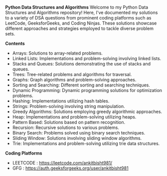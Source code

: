 
**Python Data Structures and Algorithms**
Welcome to my Python Data Structures and Algorithms repository! Here,
I've documented my solutions to a variety of DSA questions from prominent coding platforms such as LeetCode, GeeksforGeeks, and Coding Ninjas.
These solutions showcase different approaches and strategies employed to tackle diverse problem sets.

**Contents**

- Arrays: Solutions to array-related problems.
- Linked Lists: Implementations and problem-solving involving linked lists.
- Stacks and Queues: Solutions demonstrating the use of stacks and queues.
- Trees: Tree-related problems and algorithms for traversal.
- Graphs: Graph algorithms and problem-solving approaches.
- Sorting and Searching: Different sorting and searching techniques.
- Dynamic Programming: Dynamic programming solutions for optimization problems.
- Hashing: Implementations utilizing hash tables.
- Strings: Problem-solving involving string manipulation.
- Greedy Algorithms: Solutions employing greedy algorithmic approaches.
- Heap: Implementations and problem-solving utilizing heaps.
- Pattern Based: Solutions based on pattern recognition.
- Recursion: Recursive solutions to various problems.
- Binary Search: Problems solved using binary search techniques.
- Sliding Window: Solutions involving sliding window algorithms.
- Trie: Implementations and problem-solving utilizing trie data structures.

**Coding Platforms**
- LEETCODE : https://leetcode.com/ankitbisht981/
- GFG : https://auth.geeksforgeeks.org/user/ankitbisht981

